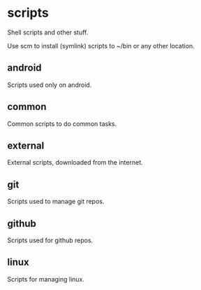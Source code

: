 # scripts

Shell scripts and other stuff.

Use scm to install (symlink) scripts to ~/bin or any other location.


## android
Scripts used only on android.

## common
Common scripts to do common tasks.

## external
External scripts, downloaded from the internet.

## git
Scripts used to manage git repos.

## github
Scripts used for github repos.

## linux
Scripts for managing linux.
